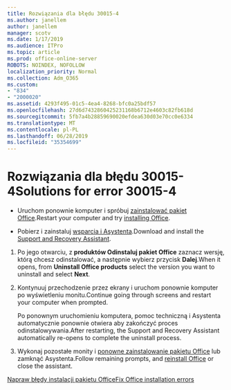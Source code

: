 ```yaml
---
title: Rozwiązania dla błędu 30015-4
ms.author: janellem
author: janellem
manager: scotv
ms.date: 1/17/2019
ms.audience: ITPro
ms.topic: article
ms.prod: office-online-server
ROBOTS: NOINDEX, NOFOLLOW
localization_priority: Normal
ms.collection: Adm_O365
ms.custom:
- "834"
- "2000020"
ms.assetid: 4293f495-01c5-4ea4-8268-bfc0a25bdf57
ms.openlocfilehash: 27d6d7432860425231168b6712e4603c82fb618d
ms.sourcegitcommit: 5fb7a4b28859690020efdea630d03e70cc0e6334
ms.translationtype: MT
ms.contentlocale: pl-PL
ms.lasthandoff: 06/28/2019
ms.locfileid: "35354699"
---
```

# <a name="solutions-for-error-30015-4"></a><span data-ttu-id="86e42-102">Rozwiązania dla błędu 30015-4</span><span class="sxs-lookup"><span data-stu-id="86e42-102">Solutions for error 30015-4</span></span>

- <span data-ttu-id="86e42-103">Uruchom ponownie komputer i spróbuj [zainstalować pakiet Office](https://portal.office.com/OLS/MySoftware.aspx).</span><span class="sxs-lookup"><span data-stu-id="86e42-103">Restart your computer and try [installing Office](https://portal.office.com/OLS/MySoftware.aspx).</span></span>

- <span data-ttu-id="86e42-104">Pobierz i zainstaluj [wsparcia i Asystenta](https://aka.ms/SARA-OfficeUninstall-Alchemy).</span><span class="sxs-lookup"><span data-stu-id="86e42-104">Download and install the [Support and Recovery Assistant](https://aka.ms/SARA-OfficeUninstall-Alchemy).</span></span>

1. <span data-ttu-id="86e42-105">Po jego otwarciu, z **produktów Odinstaluj pakiet Office** zaznacz wersję, którą chcesz odinstalować, a następnie wybierz przycisk **Dalej**.</span><span class="sxs-lookup"><span data-stu-id="86e42-105">When it opens, from **Uninstall Office products** select the version you want to uninstall and select **Next**.</span></span>

2. <span data-ttu-id="86e42-106">Kontynuuj przechodzenie przez ekrany i uruchom ponownie komputer po wyświetleniu monitu.</span><span class="sxs-lookup"><span data-stu-id="86e42-106">Continue going through screens and restart your computer when prompted.</span></span>

    <span data-ttu-id="86e42-107">Po ponownym uruchomieniu komputera, pomoc techniczną i Asystenta automatycznie ponownie otwiera aby zakończyć proces odinstalowywania.</span><span class="sxs-lookup"><span data-stu-id="86e42-107">After restarting, the Support and Recovery Assistant automatically re-opens to complete the uninstall process.</span></span>

3. <span data-ttu-id="86e42-108">Wykonaj pozostałe monity i [ponowne zainstalowanie pakietu Office](https://portal.office.com/OLS/MySoftware.aspx) lub zamknąć Asystenta.</span><span class="sxs-lookup"><span data-stu-id="86e42-108">Follow remaining prompts, and [reinstall Office](https://portal.office.com/OLS/MySoftware.aspx) or close the assistant.</span></span>

[<span data-ttu-id="86e42-109">Napraw błędy instalacji pakietu Office</span><span class="sxs-lookup"><span data-stu-id="86e42-109">Fix Office installation errors</span></span>](https://support.office.com/article/d5df89a9-0507-4b4c-92f9-22f457e630aa?=wt.mc_id=Alchm_DldInstAct)
  